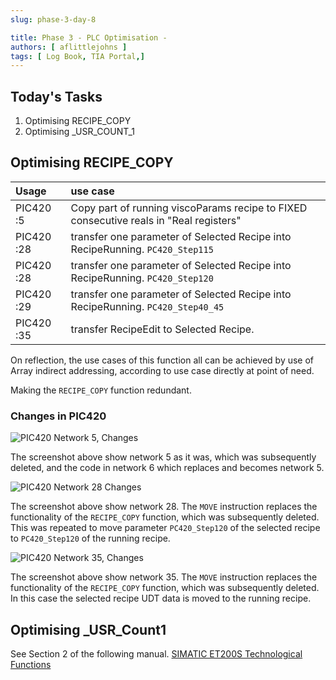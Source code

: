 ```yaml
---
slug: phase-3-day-8

title: Phase 3 - PLC Optimisation - 
authors: [ aflittlejohns ]
tags: [ Log Book, TIA Portal,]
---
```

## Today's Tasks
1. Optimising RECIPE_COPY
2. Optimising _USR_COUNT_1



<!-- truncate -->

## Optimising RECIPE_COPY


| Usage      | use case                                                                               |
|:-----------|:---------------------------------------------------------------------------------------|
| PIC420 :5  | Copy part of running viscoParams recipe to FIXED consecutive reals in "Real registers" | 
| PIC420 :28 | transfer one parameter of Selected Recipe into RecipeRunning.  `PC420_Step115`         | 
| PIC420 :28 | transfer one parameter of Selected Recipe into RecipeRunning.  `PC420_Step120`         | 
| PIC420 :29 | transfer one parameter of Selected Recipe into RecipeRunning.   `PC420_Step40_45`      | 
| PIC420 :35 | transfer RecipeEdit to  Selected Recipe.                                               | 


On reflection, the use cases of this function all can be achieved by use of Array indirect addressing, according to
use case directly at point of need.

Making the `RECIPE_COPY` function redundant.

### Changes in PIC420


![PIC420 Network 5, Changes](/img/2025/10/25/pic420Network5.png)

The screenshot above show network 5 as it was, which was subsequently deleted, and the code in network 6 which replaces
and becomes network 5.

![PIC420 Network 28 Changes](/img/2025/10/25/img2.png)

The screenshot above show network 28. The `MOVE` instruction replaces the functionality of the `RECIPE_COPY` function,
which was subsequently deleted. This was repeated to move parameter `PC420_Step120` of the selected recipe to `PC420_Step120`
of the running recipe.

![PIC420 Network 35, Changes](/img/2025/10/25/img3.png)

The screenshot above show network 35. The `MOVE` instruction replaces the functionality of the `RECIPE_COPY` function,
which was subsequently deleted. In this case the selected recipe UDT data is moved to the running recipe.

## Optimising _USR_Count1

See Section 2 of the following manual.
[SIMATIC ET200S Technological Functions](https://cache.industry.siemens.com/dl/files/111/9264111/att_80181/v1/et200s_technological_functions_operating_instructions_en_en-US.pdf)